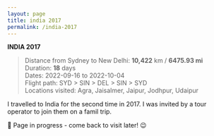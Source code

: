 ```yaml
---
layout: page
title: india 2017
permalink: /india-2017
---
```


<b>INDIA 2017</b>

<blockquote>Distance from Sydney to New Delhi: <b>10,422</b> km / <b>6475.93 mi</b><br />
Duration: <b>18</b> days<br />
Dates: 2022-09-16 to 2022-10-04 <br />
Flight path: SYD > SIN > DEL > SIN > SYD <br />
Locations visited: Agra, Jaisalmer, Jaipur, Jodhpur, Udaipur </blockquote>

I travelled to India for the second time in 2017. I was invited by a tour operator to join them on a famil trip. 

🚧 Page in progress - come back to visit later! 😉

<style>
  .wrapper {
    max-width: 58em;
  }
</style>